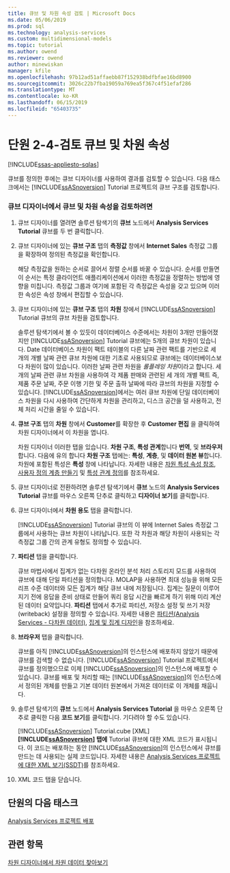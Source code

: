 ```yaml
---
title: 큐브 및 차원 속성 검토 | Microsoft Docs
ms.date: 05/06/2019
ms.prod: sql
ms.technology: analysis-services
ms.custom: multidimensional-models
ms.topic: tutorial
ms.author: owend
ms.reviewer: owend
author: minewiskan
manager: kfile
ms.openlocfilehash: 97b12ad51affaebb87f152938bdfbfae16bd8900
ms.sourcegitcommit: 3026c22b7fba19059a769ea5f367c4f51efaf286
ms.translationtype: MT
ms.contentlocale: ko-KR
ms.lasthandoff: 06/15/2019
ms.locfileid: "65403735"
---
```

# <a name="lesson-2-4---reviewing-cube-and-dimension-properties"></a>단원 2-4-검토 큐브 및 차원 속성
[!INCLUDE[ssas-appliesto-sqlas](../../includes/ssas-appliesto-sqlas.md)]

큐브를 정의한 후에는 큐브 디자이너를 사용하여 결과를 검토할 수 있습니다. 다음 태스크에서는 [!INCLUDE[ssASnoversion](../../includes/ssasnoversion-md.md)] Tutorial 프로젝트의 큐브 구조를 검토합니다.  
  
### <a name="to-review-cube-and-dimension-properties-in-cube-designer"></a>큐브 디자이너에서 큐브 및 차원 속성을 검토하려면  
  
1.  큐브 디자이너를 열려면 솔루션 탐색기의 **큐브** 노드에서 **Analysis Services Tutorial** 큐브를 두 번 클릭합니다.  
  
2.  큐브 디자이너에 있는 **큐브 구조** 탭의 **측정값** 창에서 **Internet Sales** 측정값 그룹을 확장하여 정의된 측정값을 확인합니다.  
  
    해당 측정값을 원하는 순서로 끌어서 정렬 순서를 바꿀 수 있습니다. 순서를 만들면 이 순서는 특정 클라이언트 애플리케이션에서 이러한 측정값을 정렬하는 방법에 영향을 미칩니다. 측정값 그룹과 여기에 포함된 각 측정값은 속성을 갖고 있으며 이러한 속성은 속성 창에서 편집할 수 있습니다.  
  
3.  큐브 디자이너에 있는 **큐브 구조** 탭의 **차원** 창에서 [!INCLUDE[ssASnoversion](../../includes/ssasnoversion-md.md)] Tutorial 큐브의 큐브 차원을 검토합니다.  
  
    솔루션 탐색기에서 볼 수 있듯이 데이터베이스 수준에서는 차원이 3개만 만들어졌지만 [!INCLUDE[ssASnoversion](../../includes/ssasnoversion-md.md)] Tutorial 큐브에는 5개의 큐브 차원이 있습니다. Date 데이터베이스 차원이 팩트 테이블의 다른 날짜 관련 팩트를 기반으로 세 개의 개별 날짜 관련 큐브 차원에 대한 기초로 사용되므로 큐브에는 데이터베이스보다 차원이 많이 있습니다. 이러한 날짜 관련 차원을 *롤플레잉 차원*이라고 합니다. 세 개의 날짜 관련 큐브 차원을 사용하여 각 제품 판매와 관련된 세 개의 개별 팩트 즉, 제품 주문 날짜, 주문 이행 기한 및 주문 출하 날짜에 따라 큐브의 차원을 지정할 수 있습니다. [!INCLUDE[ssASnoversion](../../includes/ssasnoversion-md.md)]에서는 여러 큐브 차원에 단일 데이터베이스 차원을 다시 사용하여 간단하게 차원을 관리하고, 디스크 공간을 덜 사용하고, 전체 처리 시간을 줄일 수 있습니다.  
  
4.  **큐브 구조** 탭의 **차원** 창에서 **Customer**를 확장한 후 **Customer 편집** 을 클릭하여 차원 디자이너에서 이 차원을 엽니다.  
  
    차원 디자이너 이러한 탭을 있습니다. **차원 구조**, **특성 관계**합니다 **번역**, 및 **브라우저**합니다. 다음에 유의 합니다 **차원 구조** 탭에는: **특성**, **계층**, 및 **데이터 원본 뷰**합니다. 차원에 포함된 특성은 **특성** 창에 나타납니다. 자세한 내용은 [차원 특성 속성 참조](../multidimensional-models/dimension-attribute-properties-reference.md), [사용자 정의 계층 만들기](../multidimensional-models/user-defined-hierarchies-create.md) 및 [특성 관계 정의](../multidimensional-models/attribute-relationships-define.md)를 참조하세요.  
  
5.  큐브 디자이너로 전환하려면 솔루션 탐색기에서 **큐브** 노드의 **Analysis Services Tutorial** 큐브를 마우스 오른쪽 단추로 클릭하고 **디자이너 보기**를 클릭합니다.  
  
6.  큐브 디자이너에서 **차원 용도** 탭을 클릭합니다.  
  
    [!INCLUDE[ssASnoversion](../../includes/ssasnoversion-md.md)] Tutorial 큐브의 이 뷰에 Internet Sales 측정값 그룹에서 사용하는 큐브 차원이 나타납니다. 또한 각 차원과 해당 차원이 사용되는 각 측정값 그룹 간의 관계 유형도 정의할 수 있습니다.  
  
7.  **파티션** 탭을 클릭합니다.  
  
    큐브 마법사에서 집계가 없는 다차원 온라인 분석 처리 스토리지 모드를 사용하여 큐브에 대해 단일 파티션을 정의합니다. MOLAP을 사용하면 최대 성능을 위해 모든 리프 수준 데이터와 모든 집계가 해당 큐브 내에 저장됩니다. 집계는 질문이 이루어지기 전에 응답을 준비 상태로 만들어 쿼리 응답 시간을 빠르게 하기 위해 미리 계산된 데이터 요약입니다. **파티션** 탭에서 추가로 파티션, 저장소 설정 및 쓰기 저장(writeback) 설정을 정의할 수 있습니다. 자세한 내용은 [파티션&#40;Analysis Services - 다차원 데이터&#41;](../multidimensional-models-olap-logical-cube-objects/partitions-analysis-services-multidimensional-data.md), [집계 및 집계 디자인](../multidimensional-models-olap-logical-cube-objects/aggregations-and-aggregation-designs.md)을 참조하세요.  
  
8.  **브라우저** 탭을 클릭합니다.  
  
    큐브를 아직 [!INCLUDE[ssASnoversion](../../includes/ssasnoversion-md.md)]의 인스턴스에 배포하지 않았기 때문에 큐브를 검색할 수 없습니다. [!INCLUDE[ssASnoversion](../../includes/ssasnoversion-md.md)] Tutorial 프로젝트에서 큐브를 정의했으므로 이제 [!INCLUDE[ssASnoversion](../../includes/ssasnoversion-md.md)]의 인스턴스에 배포할 수 있습니다. 큐브를 배포 및 처리할 때는 [!INCLUDE[ssASnoversion](../../includes/ssasnoversion-md.md)]의 인스턴스에서 정의된 개체를 만들고 기본 데이터 원본에서 가져온 데이터로 이 개체를 채웁니다.  
  
9. 솔루션 탐색기의 **큐브** 노드에서 **Analysis Services Tutorial** 을 마우스 오른쪽 단추로 클릭한 다음 **코드 보기**를 클릭합니다. 기다려야 할 수도 있습니다.  
  
    [!INCLUDE[ssASnoversion](../../includes/ssasnoversion-md.md)] Tutorial.cube [XML] **[!INCLUDE[ssASnoversion](../../includes/ssasnoversion-md.md)] 탭에** Tutorial 큐브에 대한 XML 코드가 표시됩니다. 이 코드는 배포하는 동안 [!INCLUDE[ssASnoversion](../../includes/ssasnoversion-md.md)]의 인스턴스에서 큐브를 만드는 데 사용되는 실제 코드입니다. 자세한 내용은 [Analysis Services 프로젝트에 대한 XML 보기&#40;SSDT&#41;](../multidimensional-models/view-the-xml-for-an-analysis-services-project-ssdt.md)를 참조하세요.  
  
10. XML 코드 탭을 닫습니다.  
  
## <a name="next-task-in-lesson"></a>단원의 다음 태스크  
[Analysis Services 프로젝트 배포](lesson-2-5-deploying-an-analysis-services-project.md)  
  
## <a name="see-also"></a>관련 항목  
[차원 디자이너에서 차원 데이터 찾아보기](../multidimensional-models/database-dimensions-browse-dimension-data-in-dimension-designer.md)  
  
  
  
